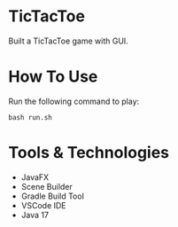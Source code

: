 # TicTacToe
Built a TicTacToe game with GUI. 

# How To Use
Run the following command to play:

```
bash run.sh
```

# Tools & Technologies
- JavaFX
- Scene Builder
- Gradle Build Tool
- VSCode IDE
- Java 17
